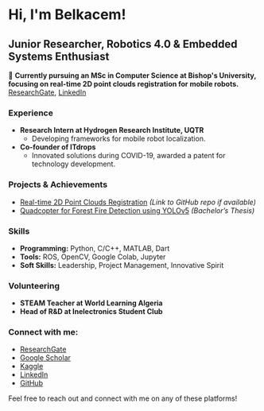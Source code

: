 # Hi, I'm Belkacem!

## Junior Researcher, Robotics 4.0 & Embedded Systems Enthusiast

🏫 **Currently pursuing an MSc in Computer Science at Bishop's University, focusing on real-time 2D point clouds registration for mobile robots.** [ResearchGate](https://www.researchgate.net/profile/Belkacem-Bekkour), [LinkedIn](https://www.linkedin.com/in/belkacem-bekkour-253185192/)

### Experience

- **Research Intern at Hydrogen Research Institute, UQTR**
  - Developing frameworks for mobile robot localization.
- **Co-founder of ITdrops**
  - Innovated solutions during COVID-19, awarded a patent for technology development.

### Projects & Achievements

- [Real-time 2D Point Clouds Registration](#) *(Link to GitHub repo if available)*
- [Quadcopter for Forest Fire Detection using YOLOv5](#) *(Bachelor’s Thesis)*

### Skills

- **Programming:** Python, C/C++, MATLAB, Dart
- **Tools:** ROS, OpenCV, Google Colab, Jupyter
- **Soft Skills:** Leadership, Project Management, Innovative Spirit

### Volunteering

- **STEAM Teacher at World Learning Algeria**
- **Head of R&D at Inelectronics Student Club**

### Connect with me:

- [ResearchGate](https://www.researchgate.net/profile/Belkacem-Bekkour)
- [Google Scholar](https://scholar.google.com/citations?user=wbo-pQwAAAAJ&hl=en)
- [Kaggle](https://www.kaggle.com/belkacembekkour)
- [LinkedIn](https://ca.linkedin.com/in/belkacem-bekkour-253185192)
- [GitHub](https://github.com/belkacem-inelecer)

Feel free to reach out and connect with me on any of these platforms!
